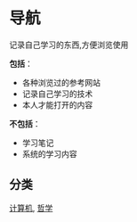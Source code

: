 # 导航

记录自己学习的东西,方便浏览使用

**包括**：

- 各种浏览过的参考网站
- 记录自己学习的技术
- 本人才能打开的内容
  
**不包括**：

- 学习笔记
- 系统的学习内容

## 分类

[计算机](./computerscience/README.md),
[哲学](./philosophy/README.md)

